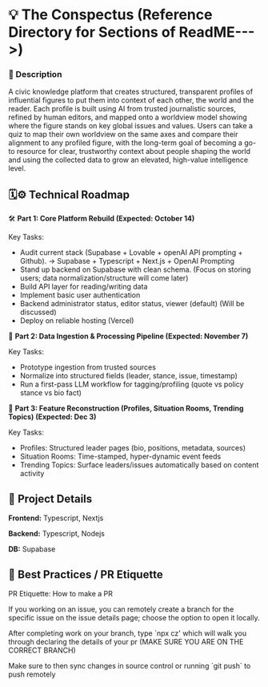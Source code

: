 <h1> 💡 The Conspectus (Reference Directory for Sections of ReadME--->) </h1>
<h3> 📄 Description </h3>
<p>A civic knowledge platform that creates structured, transparent profiles of influential figures to put them into context of each other, 
  the world and the reader. Each profile is built using AI from trusted journalistic sources, refined by human editors, 
  and mapped onto a worldview model showing where the figure stands on key global issues and values. 
  Users can take a quiz to map their own worldview on the same axes and compare their alignment to any profiled figure, 
  with the long-term goal of becoming a go-to resource for clear, 
  trustworthy context about people shaping the world and using the collected data to grow an elevated, high-value intelligence level.</p>


<h2> 🗓️⚙️ Technical Roadmap </h2>


 🛠️ **Part 1: Core Platform Rebuild (Expected: October 14)**
<p> Key Tasks: </p>
<ul>
  <li> Audit current stack (Supabase + Lovable + openAI API prompting + Github). -> Supabase + Typescript + Next.js + OpenAI Prompting  </li>
  <li> Stand up backend on Supabase with clean schema. (Focus on storing users; data normalization/structure will come later) </li>
  <li> Build API layer for reading/writing data </li>
  <li> Implement basic user authentication </li>
  <li> Backend administrator status, editor status, viewer (default) (Will be discussed) </li>
  <li> Deploy on reliable hosting (Vercel) </li>
</ul>


🔀 **Part 2: Data Ingestion & Processing Pipeline (Expected: November 7)**
<p> Key Tasks: </p>
<ul>
  <li> Prototype ingestion from trusted sources  </li>
  <li> Normalize into structured fields (leader, stance, issue, timestamp) </li>
  <li> Run a first-pass LLM workflow for tagging/profiling (quote vs policy stance vs bio fact)	</li>
</ul>


🏁 **Part 3: Feature Reconstruction (Profiles, Situation Rooms, Trending Topics) (Expected: Dec 3)**
<p> Key Tasks: </p>
<ul>
  <li> Profiles: Structured leader pages (bio, positions, metadata, sources)  </li>
  <li> Situation Rooms: Time-stamped, hyper-dynamic event feeds </li>
  <li> Trending Topics: Surface leaders/issues automatically based on content activity	</li>
</ul>


<h2> 🔑 Project Details </h2>

**Frontend:** Typescript, Nextjs
<p></p>

**Backend:** Typescript, Nodejs
<p></p>

**DB:** Supabase



<h2> 💯 Best Practices / PR Etiquette </h2>
<p> PR Etiquette: How to make a PR </p>
<p> If you working on an issue, you can remotely create a branch for the specific issue on the issue details page; choose the option to open it locally.</p>
<p> After completing work on your branch, type `npx cz' which will walk you through declaring the details of your pr (MAKE SURE YOU ARE ON THE CORRECT BRANCH)</p>
<p> Make sure to then sync changes in source control or running `git push` to push remotely </p>


